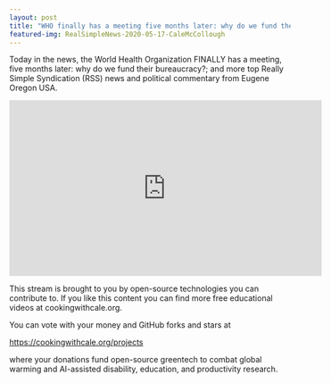 ```yaml
---
layout: post
title: "WHO finally has a meeting five months later: why do we fund their bureaucracy?"
featured-img: RealSimpleNews-2020-05-17-CaleMcCollough
---
```


Today in the news, the World Health Organization FINALLY has a meeting, five months later: why do we fund their bureaucracy?; and more top Really Simple Syndication (RSS) news and political commentary from Eugene Oregon USA.

<iframe width="560" height="315" src="https://www.youtube.com/embed/7Y0gckxXq_s" frameborder="0" allow="accelerometer; autoplay; encrypted-media; gyroscope; picture-in-picture" allowfullscreen></iframe>

This stream is brought to you by open-source technologies you can contribute to. If you like this content you can find more free educational videos at cookingwithcale.org.

You can vote with your money and GitHub forks and stars at 

https://cookingwithcale.org/projects

where your donations fund open-source greentech to combat global warming and AI-assisted disability, education, and productivity research.
